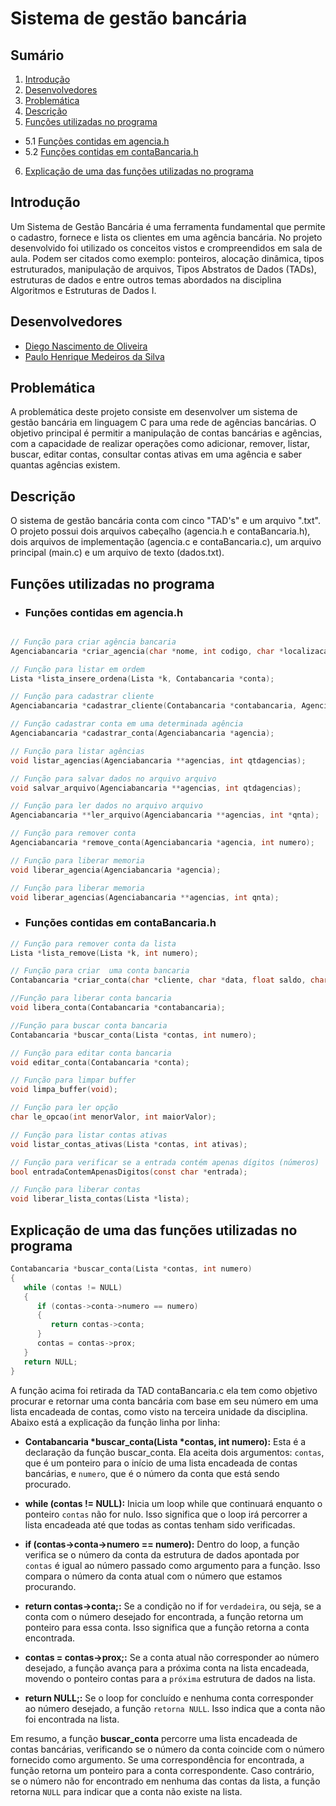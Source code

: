 # Sistema de gestão bancária
 
## Sumário
1. [Introdução](#introdu%C3%A7%C3%A3o)
2. [Desenvolvedores](#desenvolvedores)
3. [Problemática](#problemática)
4. [Descrição](#descri%C3%A7%C3%A3o)
5. [Funções utilizadas no programa](#fun%C3%A7%C3%B5es-utilizadas-no-programa)
- 5.1 [Funções contidas em agencia.h](#fun%C3%A7%C3%B5es-contidas-em-agenciah)
- 5.2 [Funções contidas em contaBancaria.h](#fun%C3%A7%C3%B5es-contidas-em-contabancariah)
6. [Explicação de uma das funções utilizadas no programa](#explica%C3%A7%C3%A3o-de-uma-das-fun%C3%A7%C3%B5es-utilizadas-no-programa)
  
   
## Introdução 
Um Sistema de Gestão Bancária é uma ferramenta fundamental que permite o cadastro, fornece e lista os clientes em uma agência bancária. No projeto desenvolvido foi utilizado os conceitos vistos e crompreendidos em sala de aula. Podem ser citados como exemplo: ponteiros, alocação dinâmica, tipos estruturados, manipulação de arquivos, Tipos Abstratos de Dados (TADs), estruturas de dados e  entre outros temas abordados na disciplina Algoritmos e Estruturas de Dados I.

## Desenvolvedores
- [Diego Nascimento de Oliveira](https://github.com/diegonascimento2023)
- [Paulo Henrique Medeiros da Silva](https://github.com/Oluaphenrique)
  
## Problemática
A problemática deste projeto consiste em desenvolver um sistema de gestão bancária em linguagem C para uma rede de agências bancárias. O objetivo principal é permitir a manipulação de contas bancárias e agências, com a capacidade de realizar operações como adicionar, remover, listar, buscar, editar contas, consultar contas ativas em uma agência e saber quantas agências existem.

## Descrição
O sistema de gestão bancária conta com cinco "TAD's" e um arquivo ".txt". O projeto possui dois arquivos cabeçalho (agencia.h e contaBancaria.h), dois arquivos de implementação (agencia.c e contaBancaria.c), um arquivo principal (main.c) e um arquivo de texto (dados.txt).

## Funções utilizadas no programa
- ### Funções contidas em agencia.h
```c

// Função para criar agência bancaria
Agenciabancaria *criar_agencia(char *nome, int codigo, char *localizacao, char *horario);

// Função para listar em ordem
Lista *lista_insere_ordena(Lista *k, Contabancaria *conta);

// Função para cadastrar cliente
Agenciabancaria *cadastrar_cliente(Contabancaria *contabancaria, Agenciabancaria *agenciabancaria);

// Função cadastrar conta em uma determinada agência 
Agenciabancaria *cadastrar_conta(Agenciabancaria *agencia);

// Função para listar agências
void listar_agencias(Agenciabancaria **agencias, int qtdagencias);

// Função para salvar dados no arquivo arquivo
void salvar_arquivo(Agenciabancaria **agencias, int qtdagencias);

// Função para ler dados no arquivo arquivo
Agenciabancaria **ler_arquivo(Agenciabancaria **agencias, int *qnta);

// Função para remover conta
Agenciabancaria *remove_conta(Agenciabancaria *agencia, int numero);

// Função para liberar memoria 
void liberar_agencia(Agenciabancaria *agencia);

// Função para liberar memoria
void liberar_agencias(Agenciabancaria **agencias, int qnta);

```

- ###  Funções contidas em contaBancaria.h
```c
// Função para remover conta da lista
Lista *lista_remove(Lista *k, int numero);

// Função para criar  uma conta bancaria
Contabancaria *criar_conta(char *cliente, char *data, float saldo, char *status, int numero);

//Função para liberar conta bancaria
void libera_conta(Contabancaria *contabancaria);

//Função para buscar conta bancaria
Contabancaria *buscar_conta(Lista *contas, int numero);

// Função para editar conta bancaria
void editar_conta(Contabancaria *conta);

// Função para limpar buffer
void limpa_buffer(void);

// Função para ler opção 
char le_opcao(int menorValor, int maiorValor);

// Função para listar contas ativas
void listar_contas_ativas(Lista *contas, int ativas);

// Função para verificar se a entrada contém apenas dígitos (números)
bool entradaContemApenasDigitos(const char *entrada);

// Função para liberar contas
void liberar_lista_contas(Lista *lista);
```
## Explicação de uma das funções utilizadas no programa
```c
Contabancaria *buscar_conta(Lista *contas, int numero)
{
   while (contas != NULL)
   {
      if (contas->conta->numero == numero)
      {
         return contas->conta;
      }
      contas = contas->prox;
   }
   return NULL;
}
```
  A função acima foi retirada da TAD contaBancaria.c ela tem como objetivo procurar e retornar uma conta bancária com base em seu número em uma lista encadeada de contas, como visto na terceira unidade da disciplina. Abaixo está a explicação da função linha por linha:
  - __Contabancaria *buscar_conta(Lista *contas, int numero):__ Esta é a declaração da função buscar_conta. Ela aceita dois argumentos: ```contas```, que é um ponteiro para o início de uma lista encadeada de contas bancárias, e ```numero```, que é o número da conta que está sendo procurado.
  - __while (contas != NULL):__ Inicia um loop while que continuará enquanto o ponteiro ```contas``` não for nulo. Isso significa que o loop irá percorrer a lista encadeada até que todas as contas tenham sido verificadas.

  - __if (contas->conta->numero == numero):__ Dentro do loop, a função verifica se o número da conta da estrutura de dados apontada por ```contas``` é igual ao número passado como argumento para a função. Isso compara o número da conta atual com o número que estamos procurando.

  - __return contas->conta;:__ Se a condição no if for ```verdadeira```, ou seja, se a conta com o número desejado for encontrada, a função retorna um ponteiro para essa conta. Isso significa que a função retorna a conta encontrada.

  - __contas = contas->prox;:__ Se a conta atual não corresponder ao número desejado, a função avança para a próxima conta na lista encadeada, movendo o ponteiro contas para a ```próxima``` estrutura de dados na lista.

  - __return NULL;:__ Se o loop for concluído e nenhuma conta corresponder ao número desejado, a função ```retorna NULL```. Isso indica que a conta não foi encontrada na lista.
    
Em resumo, a função __buscar_conta__ percorre uma lista encadeada de contas bancárias, verificando se o número da conta coincide com o número fornecido como argumento. Se uma correspondência for encontrada, a função retorna um ponteiro para a conta correspondente. Caso contrário, se o número não for encontrado em nenhuma das contas da lista, a função retorna ```NULL``` para indicar que a conta não existe na lista.
